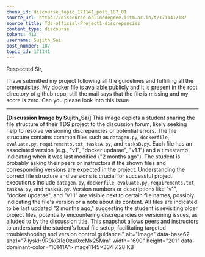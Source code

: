 ```yaml
---
chunk_id: discourse_topic_171141_post_187_01
source_url: https://discourse.onlinedegree.iitm.ac.in/t/171141/187
source_title: Tds-official-Project1-discrepencies
content_type: discourse
tokens: 413
username: Sujith_Sai
post_number: 187
topic_id: 171141
---
```




Respected Sir,

I have submitted my project following all the guidelines and fulfilling all the prerequisites. My docker file is available publicly and it is present in the root directory of github repo, still the mail says that the file is missing and my score is zero. Can you please look into this issue

---

**[Discussion Image by Sujith_Sai]** This image depicts a student sharing the file structure of their TDS project to the discussion forum, likely seeking help to resolve versioning discrepancies or potential errors. The file structure contains common files such as `datagen.py`, `dockerfile`, `evaluate.py`, `requirements.txt`, `tasksA.py`, and `tasksB.py`. Each file has an associated version (e.g., "v1", "docker updatae", "v1.1") and a timestamp indicating when it was last modified ("2 months ago"). The student is probably asking their peers or instructors if the shown files and corresponding versions are expected in the project. Understanding the correct file structure and versions is crucial for successful project execution.s include `datagen.py`, `dockerfile`, `evaluate.py`, `requirements.txt`, `tasksA.py`, and `tasksB.py`. Version numbers or descriptions like "v1", "docker updatae", and "v1.1" are visible next to certain file names, possibly indicating the file's version or a note about its content. All files are indicated to be last updated "2 months ago," suggesting the student is revisiting older project files, potentially encountering discrepancies or versioning issues, as alluded to by the discussion title. This snapshot allows peers and instructors to understand the student's local file setup, facilitating targeted troubleshooting and version control guidance." alt="image" data-base62-sha1="7iIyskH9R9kGi1qOzu0xcMx25Mm" width="690" height="201" data-dominant-color="10141A">image1145×334 7.28 KB
